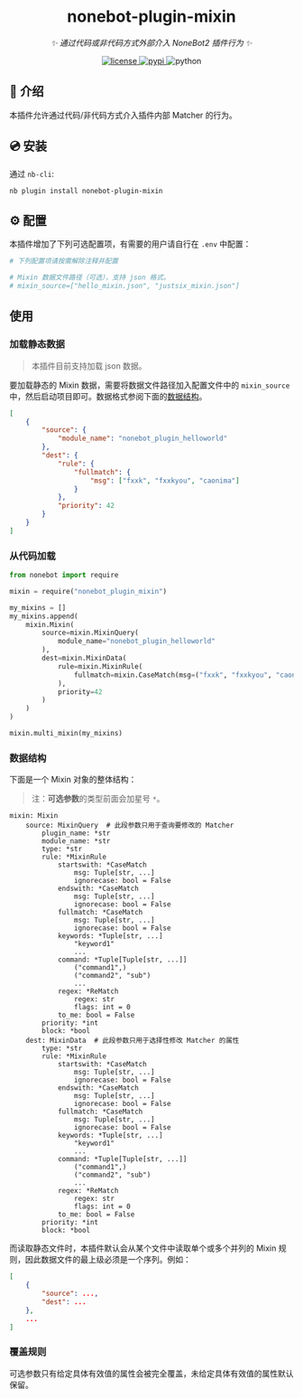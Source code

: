 <div align="center">

# nonebot-plugin-mixin

_✨ 通过代码或非代码方式外部介入 NoneBot2 插件行为 ✨_

<a href="./LICENSE">
    <img src="https://img.shields.io/github/license/NCBM/nonebot-plugin-mixin.svg" alt="license">
</a>
<a href="https://pypi.python.org/pypi/nonebot-plugin-mixin">
    <img src="https://img.shields.io/pypi/v/nonebot-plugin-mixin.svg" alt="pypi">
</a>
<img src="https://img.shields.io/badge/python-3.8+-blue.svg" alt="python">

</div>

## 📖 介绍

本插件允许通过代码/非代码方式介入插件内部 Matcher 的行为。

## 💿 安装

通过 `nb-cli`:

```console
nb plugin install nonebot-plugin-mixin
```

## ⚙️ 配置

本插件增加了下列可选配置项，有需要的用户请自行在 `.env` 中配置：

```python
# 下列配置项请按需解除注释并配置

# Mixin 数据文件路径（可选），支持 json 格式。
# mixin_source=["hello_mixin.json", "justsix_mixin.json"]
```

## 使用

### 加载静态数据

> 本插件目前支持加载 json 数据。

要加载静态的 Mixin 数据，需要将数据文件路径加入配置文件中的 `mixin_source` 中，然后启动项目即可。数据格式参阅下面的[数据结构](#数据结构)。

```json
[
    {
        "source": {
            "module_name": "nonebot_plugin_helloworld"
        },
        "dest": {
            "rule": {
                "fullmatch": {
                    "msg": ["fxxk", "fxxkyou", "caonima"]
                }
            },
            "priority": 42
        }
    }
]
```

### 从代码加载

```python
from nonebot import require

mixin = require("nonebot_plugin_mixin")

my_mixins = []
my_mixins.append(
    mixin.Mixin(
        source=mixin.MixinQuery(
            module_name="nonebot_plugin_helloworld"
        ),
        dest=mixin.MixinData(
            rule=mixin.MixinRule(
                fullmatch=mixin.CaseMatch(msg=("fxxk", "fxxkyou", "caonima"))
            ),
            priority=42
        )
    )
)

mixin.multi_mixin(my_mixins)
```

### 数据结构

下面是一个 Mixin 对象的整体结构：

> 注：**可选参数**的类型前面会加星号 `*`。

```text
mixin: Mixin
    source: MixinQuery  # 此段参数只用于查询要修改的 Matcher
        plugin_name: *str
        module_name: *str
        type: *str
        rule: *MixinRule
            startswith: *CaseMatch
                msg: Tuple[str, ...]
                ignorecase: bool = False
            endswith: *CaseMatch
                msg: Tuple[str, ...]
                ignorecase: bool = False
            fullmatch: *CaseMatch
                msg: Tuple[str, ...]
                ignorecase: bool = False
            keywords: *Tuple[str, ...]
                "keyword1"
                ...
            command: *Tuple[Tuple[str, ...]]
                ("command1",)
                ("command2", "sub")
                ...
            regex: *ReMatch
                regex: str
                flags: int = 0
            to_me: bool = False
        priority: *int
        block: *bool
    dest: MixinData  # 此段参数只用于选择性修改 Matcher 的属性
        type: *str
        rule: *MixinRule
            startswith: *CaseMatch
                msg: Tuple[str, ...]
                ignorecase: bool = False
            endswith: *CaseMatch
                msg: Tuple[str, ...]
                ignorecase: bool = False
            fullmatch: *CaseMatch
                msg: Tuple[str, ...]
                ignorecase: bool = False
            keywords: *Tuple[str, ...]
                "keyword1"
                ...
            command: *Tuple[Tuple[str, ...]]
                ("command1",)
                ("command2", "sub")
                ...
            regex: *ReMatch
                regex: str
                flags: int = 0
            to_me: bool = False
        priority: *int
        block: *bool
```

而读取静态文件时，本插件默认会从某个文件中读取单个或多个并列的 Mixin 规则，因此数据文件的最上级必须是一个序列。例如：

```json
[
    {
        "source": ...,
        "dest": ...
    },
    ...
]
```

### 覆盖规则

可选参数只有给定具体有效值的属性会被完全覆盖，未给定具体有效值的属性默认保留。
